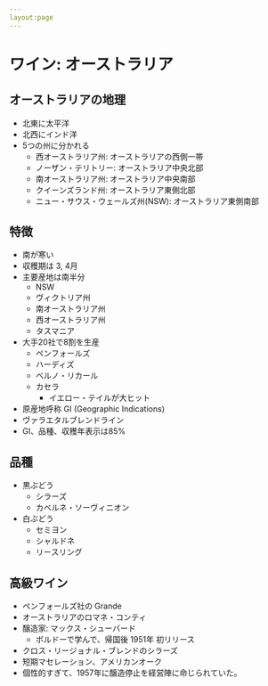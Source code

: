 ```yaml
---
layout:page
---
```


# ワイン: オーストラリア

## オーストラリアの地理

* 北東に太平洋
* 北西にインド洋
* 5つの州に分かれる
    * 西オーストラリア州: オーストラリアの西側一帯
    * ノーザン・テリトリー: オーストラリア中央北部
    * 南オーストラリア州: オーストラリア中央南部
    * クイーンズランド州: オーストラリア東側北部
    * ニュー・サウス・ウェールズ州(NSW): オーストラリア東側南部

## 特徴

* 南が寒い
* 収穫期は 3, 4月
* 主要産地は南半分
    * NSW
    * ヴィクトリア州
    * 南オーストラリア州
    * 西オーストラリア州
    * タスマニア
* 大手20社で8割を生産
    * ペンフォールズ
    * ハーディズ
    * ベルノ・リカール
    * カセラ
        * イエロー・テイルが大ヒット
* 原産地呼称 GI (Geographic Indications)
* ヴァラエタルブレンドライン
* GI、品種、収穫年表示は85%

## 品種

* 黒ぶどう
    * シラーズ
    * カベルネ・ソーヴィニオン
* 白ぶどう
    * セミヨン
    * シャルドネ
    * リースリング

## 高級ワイン

* ペンフォールズ社の Grande
* オーストラリアのロマネ・コンティ
* 醸造家: マックス・シューバード
   * ボルドーで学んで、帰国後 1951年 初リリース
* クロス・リージョナル・ブレンドのシラーズ
* 短期マセレーション、アメリカンオーク
* 個性的すぎて、1957年に醸造停止を経営陣に命じられていた。
